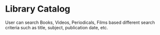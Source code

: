 # Library Catalog
User can search Books, Videos, Periodicals, Films based different search criteria such as title, subject, publication date, etc. 
